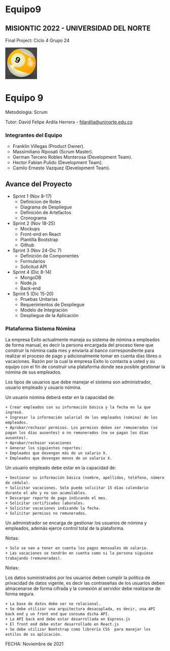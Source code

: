 # Equipo9
## MISIONTIC 2022 - UNIVERSIDAD DEL NORTE
Final Project: Ciclo 4 Grupo 24

<img src="NIneTeamLogo.jpg"><h1>Equipo 9</h1>

Metodologia: Scrum

Tutor: David Felipe Ardila Herrera - fdardila@uninorte.edu.co 

### Integrantes del Equipo ###
<ul>
    <li type="circle">Franklin Villegas (Product Owner).</li>
    <li type="circle">Massimiliano Riposati (Scrum Master).</li>
    <li type="circle">German Tercero Robles Monterosa (Development Team).</li>
    <li type="circle">Hector Fabian Pulido (Development Team).</li>
    <li type="circle">Camilo Ernesto Vazquez (Development Team).</li>
  </ul>
  
## Avance del Proyecto

* Sprint 1 (Nov 8-17)
   + Definicion de Roles
   + Diagrama de Despliegue 
   + Definición de Artefactos
   + Cronograma
* Sprint 2 (Nov 18-25)
   + Mockups
   + Front-end en React
   + Plantilla Bootstrap
   + Github 
* Sprint 3 (Nov 24-Dic 7)
   + Definición de Componentes
   + Formularios
   + Solicitud API
* Sprint 4 (Dic 8-14)
   + MongoDB
   + Node.js
   + Back-end
* Sprint 5 (Dic 15-20)
   + Pruebas Unitarias
   + Requerimientos de Despliegue
   + Modelo de Integración
   + Despliegue de la Aplicación
    
<H3>Plataforma Sistema Nómina</H3>
<p>
La empresa Exito actualmente maneja su sistema de nómina a empleados de forma manual, es decir la persona encargada del proceso tiene que construir la nómina cada mes y enviarla al banco correspondiente para realizar el proceso de pago y adicionalmente tomar en cuenta días libres o vacaciones. Razón por la cual la empresa Exito lo contacta a usted y su equipo con el fin de construir una plataforma donde sea posible gestionar la nómina de sus empleados. 

Los tipos de usuarios que debe manejar el sistema son administrador, usuario empleado y usuario nómina. 

Un usuario nómina deberá estar en la capacidad de: 

    + Crear empleados con su información básica y la fecha en la que ingresó. 
    + Ingresar la información salarial de los empleados (nómina) de los empleados. 
    + Aprobar/rechazar permisos. Los permisos deben ser remunerados (se pagan los días ausentes) o no remunerados (no se pagan los días ausentes). 
    + Aprobar/rechazar vacaciones 
    + Generar los siguientes reportes: 
    + Empleados que devengan más de un salario X. 
    + Empleados que devengan menos de un salario X. 

Un usuario empleado debe estar en la capacidad de: 

    + Gestionar su información básica (nombre, apellidos, teléfono, número de cédula). 
    + Solicitar vacaciones. Solo puede solicitar 15 días calendario durante el año y no son acumulables. 
    + Descargar reporte de pago indicando el mes. 
    + Solicitar certificados laborales. 
    + Solicitar vacaciones indicando la fecha. 
    + Solicitar permisos no remunerados. 

Un administrador se encarga de gestionar los usuarios de nómina y empleados, además ejerce control total de la plataforma. 

Notas: 

    + Solo se van a tener en cuenta los pagos mensuales de salario. 
    + Las vacaciones se tendrán en cuenta como si la persona siguiese trabajando (remuneradas). 

Notas: 

Los datos suministrados por los usuarios deben cumplir la política de privacidad de datos vigente, es decir las contraseñas de los usuarios deben almacenarse de forma cifrada y la conexión al servidor debe realizarse de forma segura. 

    + La base de datos debe ser no relacional. 
    + Se debe utilizar una arquitectura desacoplada, es decir, una API back end y un front end que consuma dicha API. 
    + La API back end debe estar desarrollada en Express.js 
    + El front end debe estar desarrollado en React.js 
    + Se debe utilizar Bootstrap como librería CSS  para manejar los estilos de su aplicación. 
</p>
FECHA: Noviembre de 2021
